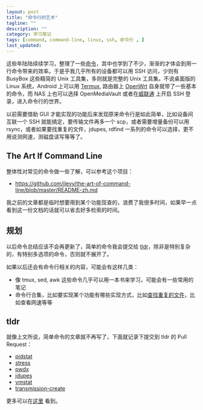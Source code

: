 ```yaml
---
layout: post
title: "命令行的艺术"
tagline: ""
description: ""
category: 学习笔记
tags: [command, command-line, linux, ssh, 命令行 , ]
last_updated:
---
```


这些年陆陆续续学习，整理了一些[命令](/categories.html#%E6%AF%8F%E5%A4%A9%E5%AD%A6%E4%B9%A0%E4%B8%80%E4%B8%AA%E5%91%BD%E4%BB%A4)，其中也学到了不少，渐渐的才体会到用一行命令带来的效率。于是乎我几乎所有的设备都可以用 SSH 访问，少则有 BusyBox 这些精简的 Unix 工具集，多则就是完整的 Unix 工具集。不说桌面版的 Linux 系统，Android 上可以用 [Termux](/post/2019/06/termux-app.html), 路由器上 [OpenWrt](/post/2017/03/openwrt-settings-and-tips.html) 自身就带了一些基本的命令，而 NAS 上也可以选择 OpenMediaVault 或者在[威联通](/post/2018/04/qnap-ts453bmini.html) 上开启 SSH 登录，进入命令行的世界。

以前需要借助 GUI 才能实现的功能后来发现原来命令行是如此简单，比如设备间互联一个 SSH 就能搞定，要传输文件再多一个 scp，或者需要增量备份可以用 rsync，或者如果要找重复的文件，jdupes, rdfind 一系列的命令可以选择，更不用说测网速，测磁盘读写等等了。


## The Art lf Command Line

整体性对常见的命令做一些了解，可以参考这个项目：

- <https://github.com/jlevy/the-art-of-command-line/blob/master/README-zh.md>

我之前的文章都是临时想要用到某个功能现查的，浪费了我很多时间，如果早一点看到这一份文档的话就可以省去好多检索的时间。

## 规划

以后命令总结应该不会再更新了，简单的命令我会提交给 [tldr](https://github.com/tldr-pages/tldr)，除非是特别复杂的，有特别多选项的命令，否则就不展开了。

如果以后还会有命令行相关的内容，可能会有这样几类：

- 像 tmux, sed, awk 这些命令几乎可以用一本书来学习，可能会有一些常用的笔记
- 命令行合集，比如要实现某个功能有哪些实现方式，比如[查找重复的文件](/post/2019/12/find-and-delete-duplicate-files.html)，比如查看网速等等

## tldr
就像上文所说，简单命令的文章就不再写了，下面就记录下提交到 tldr 的 Pull Request：

- [pidstat](https://github.com/tldr-pages/tldr/pull/3529)
- [stress](https://github.com/tldr-pages/tldr/pull/3694)
- [pwdx](https://github.com/tldr-pages/tldr/pull/3743)
- [jdupes](https://github.com/tldr-pages/tldr/pull/3857)
- [vmstat](https://github.com/tldr-pages/tldr/pull/3890)
- [transmission-create](https://github.com/tldr-pages/tldr/pull/3916)

更多可以在[这里](https://github.com/tldr-pages/tldr/pulls?q=is%3Apr+author%3Aeinverne) 看到。

